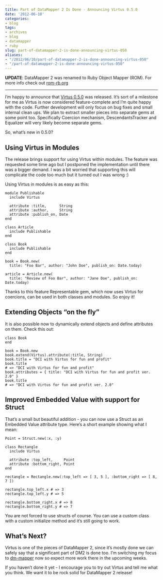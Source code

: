 ```yaml
---
title: Part of DataMapper 2 Is Done - Announcing Virtus 0.5.0
date: '2012-06-10'
categories:
- blog
tags:
- archives
- blog
- datamapper
- ruby
slug: part-of-datamapper-2-is-done-announcing-virtus-050
aliases:
- "/2012/06/10/part-of-datamapper-2-is-done-announcing-virtus-050"
- "/part-of-datamapper-2-is-done-announcing-virtus-050"
---
```


**UPDATE**: DataMapper 2 was renamed to Ruby Object Mapper (ROM). For more info check out [rom-rb.org](http://rom-rb.org/)

* * *

I’m happy to announce that [Virtus 0.5.0](https://rubygems.org/gems/virtus) was released. It’s sort of a milestone for me as Virtus is now considered feature-complete and I’m quite happy with the code. Further development will only focus on bug fixes and small internal clean ups. We plan to extract smaller pieces into separate gems at some point too. Specifically Coercion mechanism, DescendantsTracker and Equalizer will very likely become separate gems.

So, what’s new in 0.5.0?

## Using Virtus in Modules

The release brings support for using Virtus within modules. The feature was requested some time ago but I postponed the implementation until there was a bigger demand. I was a bit worried that supporting this will complicate the code too much but it turned out I was wrong :)

Using Virtus in modules is as easy as this:

```generic
module Publishable
  include Virtus

  attribute :title,      String
  attribute :author,     String
  attribute :publish_on, Date
end

class Article
  include Publishable
end

class Book
  include Publishable
end

book = Book.new(
  title: "Foo Bar", author: "John Doe", publish_on: Date.today)

article = Article.new(
  title: "Review of Foo Bar", author: "Jane Doe", publish_on: Date.today)

```

Thanks to this feature Representable gem, which now uses Virtus for coercions, can be used in both classes and modules. So enjoy it!

## Extending Objects “on the fly”

It is also possible now to dynamically extend objects and define attributes on them. Check this out:

```generic
class Book
end

book = Book.new
book.extend(Virtus).attribute(:title, String)
book.title = "DCI with Virtus for fun and profit"
book.title
# => "DCI with Virtus for fun and profit"
book.attributes = { title: "DCI with Virtus for fun and profit ver. 2.0" }
book.title
# => "DCI with Virtus for fun and profit ver. 2.0"

```

## Improved Embedded Value with support for Struct

That’s a small but beautiful addition - you can now use a Struct as an Embedded Value attribute type. Here’s a short example showing what I mean:

```generic
Point = Struct.new(:x, :y)

class Rectangle
  include Virtus

  attribute :top_left,     Point
  attribute :bottom_right, Point
end

rectangle = Rectangle.new(:top_left => [ 3, 5 ], :bottom_right => [ 8, 7 ])

rectangle.top_left.x # => 3
rectangle.top_left.y # => 5

rectangle.bottom_right.x # => 8
rectangle.bottom_right.y # => 7

```

You are not forced to use structs of course. You can use a custom class with a custom initialize method and it’s still going to work.

## What’s Next?

Virtus is one of the pieces of DataMapper 2, since it’s mostly done we can safely say that a significant part of DM2 is done too. I’m switching my focus to [dm-mapper](https://github.com/solnic/dm-mapper) now so expect more work there in the upcoming weeks.

If you haven’t done it yet - I encourage you to try out Virtus and tell me what you think. We want it to be rock solid for DataMapper 2 release!
